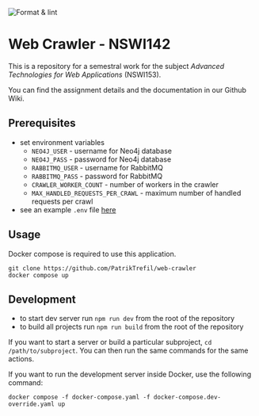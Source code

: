 ![Format & lint](https://github.com/PatrikTrefil/web-crawler/actions/workflows/codeStyle.yml/badge.svg)

# Web Crawler - NSWI142

This is a repository for a semestral work for the subject _Advanced Technologies for Web Applications_ (NSWI153).

You can find the assignment details and the documentation in our Github Wiki.

## Prerequisites

-   set environment variables
    -   `NEO4J_USER` - username for Neo4j database
    -   `NEO4J_PASS` - password for Neo4j database
    -   `RABBITMQ_USER` - username for RabbitMQ
    -   `RABBITMQ_PASS` - password for RabbitMQ
    -   `CRAWLER_WORKER_COUNT` - number of workers in the crawler
    -   `MAX_HANDLED_REQUESTS_PER_CRAWL` - maximum number of handled requests per crawl
-   see an example `.env` file [here](./.env.example)

## Usage

Docker compose is required to use this application.

```
git clone https://github.com/PatrikTrefil/web-crawler
docker compose up
```

## Development

-   to start dev server run `npm run dev` from the root of the repository
-   to build all projects run `npm run build` from the root of the repository

If you want to start a server or build a particular subproject, `cd /path/to/subproject`.
You can then run the same commands for the same actions.

If you want to run the development server inside Docker, use the following command:

```
docker compose -f docker-compose.yaml -f docker-compose.dev-override.yaml up
```
